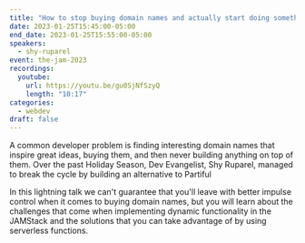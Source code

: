 ```yaml
---
title: "How to stop buying domain names and actually start doing something with them"
date: 2023-01-25T15:45:00-05:00
end_date: 2023-01-25T15:55:00-05:00
speakers:
  - shy-ruparel
event: the-jam-2023
recordings:
  youtube:
    url: https://youtu.be/gu0SjNfSzyQ
    length: "10:17"
categories:
  - webdev
draft: false
---
```


A common developer problem is finding interesting domain names that inspire great ideas, buying them, and then never building anything on top of them. Over the past Holiday Season, Dev Evangelist, Shy Ruparel, managed to break the cycle by building an alternative to Partiful

In this lightning talk we can't guarantee that you'll leave with better impulse control when it comes to buying domain names, but you will learn about the challenges that come when implementing dynamic functionality in the JAMStack and the solutions that you can take advantage of by using serverless functions. 
